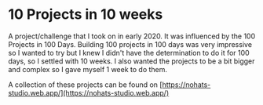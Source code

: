 # 10 Projects in 10 weeks

A project/challenge that I took on in early 2020. It was influenced by the 100 Projects in 100 Days. Building 100 projects in 100 days was very impressive so I wanted to try but I knew I didn't have the determination to do it for 100 days, so I settled with 10 weeks. I also wanted the projects to be a bit bigger and complex so I gave myself 1 week to do them.

A collection of these projects can be found on [https://nohats-studio.web.app/](https://nohats-studio.web.app/)
